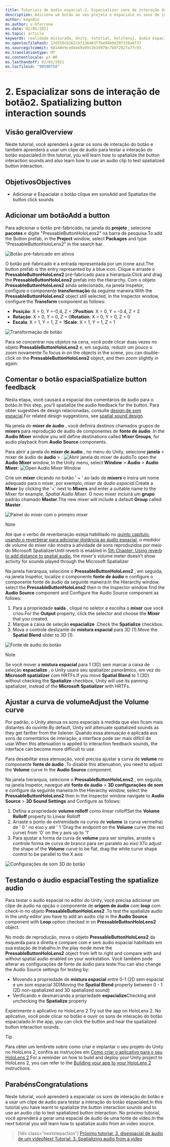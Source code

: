 ```yaml
---
title: Tutoriais de áudio espacial-2. Espacializar sons de interação de botão
description: Adicione um botão ao seu projeto e espaciale os sons de interação do botão.
author: kegodin
ms.author: v-hferrone
ms.date: 02/05/2021
ms.topic: article
keywords: realidade misturada, Unity, tutorial, hololens2, áudio espacial, MRTK, kit de ferramentas de realidade mista, UWP, Windows 10, HRTF, função de transferência relacionada ao cabeçalho, reverberação, Microsoft Spatializer, pré-fabricados, curva de volume
ms.openlocfilehash: 12d159cb162cbf136483f7be94b0d297319a0737
ms.sourcegitcommit: 68140e9ce84e69a99c2b3d970c7b8f2927a7fc93
ms.translationtype: MT
ms.contentlocale: pt-BR
ms.lasthandoff: 02/05/2021
ms.locfileid: "99590758"
---
```

# <a name="2-spatializing-button-interaction-sounds"></a><span data-ttu-id="427e0-105">2. Espacializar sons de interação de botão</span><span class="sxs-lookup"><span data-stu-id="427e0-105">2. Spatializing button interaction sounds</span></span>

## <a name="overview"></a><span data-ttu-id="427e0-106">Visão geral</span><span class="sxs-lookup"><span data-stu-id="427e0-106">Overview</span></span>

<span data-ttu-id="427e0-107">Neste tutorial, você aprenderá a gerar os sons de interação do botão e também aprenderá a usar um clipe de áudio para testar a interação do botão espacialed.</span><span class="sxs-lookup"><span data-stu-id="427e0-107">In this tutorial, you will learn how to spatialize the button interaction sounds and also learn how to use an audio clip to test spatialized button interaction.</span></span>  

## <a name="objectives"></a><span data-ttu-id="427e0-108">Objetivos</span><span class="sxs-lookup"><span data-stu-id="427e0-108">Objectives</span></span>

* <span data-ttu-id="427e0-109">Adicionar e Espacialar o botão clique em sons</span><span class="sxs-lookup"><span data-stu-id="427e0-109">Add and Spatialize the button click sounds</span></span>

## <a name="add-a-button"></a><span data-ttu-id="427e0-110">Adicionar um botão</span><span class="sxs-lookup"><span data-stu-id="427e0-110">Add a button</span></span>

<span data-ttu-id="427e0-111">Para adicionar o botão pré-fabricado, na janela do **projeto** , selecione **pacotes** e digite "PressableButtonHoloLens2" na barra de pesquisa.</span><span class="sxs-lookup"><span data-stu-id="427e0-111">To add the Button prefab, in the **Project** window, select **Packages** and type "PressableButtonHoloLens2" in the search bar.</span></span>

![Botão pré-fabricado em ativos](images/spatial-audio/spatial-audio-02-section1-step1-1.png)

<span data-ttu-id="427e0-113">O botão pré-fabricado é a entrada representada por um ícone azul.</span><span class="sxs-lookup"><span data-stu-id="427e0-113">The button prefab is the entry represented by a blue icon.</span></span> <span data-ttu-id="427e0-114">Clique e arraste o **PressableButtonHoloLens2** pré-fabricado para a hierarquia.</span><span class="sxs-lookup"><span data-stu-id="427e0-114">Click and drag the **PressableButtonHoloLens2** prefab into the Hierarchy.</span></span> <span data-ttu-id="427e0-115">Com o objeto **PressableButtonHoloLens2** ainda selecionado, na janela Inspetor, configure o componente **transformação** da seguinte maneira:</span><span class="sxs-lookup"><span data-stu-id="427e0-115">With the **PressableButtonHoloLens2** object still selected, in the Inspector window, configure the **Transform** component as follows:</span></span>

* <span data-ttu-id="427e0-116">**Posição**: X = 0, Y =-0,4, Z = 2</span><span class="sxs-lookup"><span data-stu-id="427e0-116">**Position**: X = 0, Y = -0.4, Z = 2</span></span>
* <span data-ttu-id="427e0-117">**Rotação**: X = 0, Y = 0, Z = 0</span><span class="sxs-lookup"><span data-stu-id="427e0-117">**Rotation**: X = 0, Y = 0, Z = 0</span></span>
* <span data-ttu-id="427e0-118">**Escala**: X = 1, Y = 1, Z = 1</span><span class="sxs-lookup"><span data-stu-id="427e0-118">**Scale**: X = 1, Y = 1, Z = 1</span></span>

![Transformação de botão](images/spatial-audio/spatial-audio-02-section1-step1-2.png)

<span data-ttu-id="427e0-120">Para se concentrar nos objetos na cena, você pode clicar duas vezes no objeto **PressableButtonHoloLens2** e, em seguida, reduzir um pouco o zoom novamente:</span><span class="sxs-lookup"><span data-stu-id="427e0-120">To focus in on the objects in the scene, you can double-click on the **PressableButtonHoloLens2** object, and then zoom slightly in again:</span></span>

## <a name="spatialize-button-feedback"></a><span data-ttu-id="427e0-121">Comentar o botão espacial</span><span class="sxs-lookup"><span data-stu-id="427e0-121">Spatialize button feedback</span></span>

<span data-ttu-id="427e0-122">Nesta etapa, você causará a espacial dos comentários de áudio para o botão.</span><span class="sxs-lookup"><span data-stu-id="427e0-122">In this step, you'll spatialize the audio feedback for the button.</span></span> <span data-ttu-id="427e0-123">Para obter sugestões de design relacionadas, consulte [design de som espacial](../../../design/spatial-sound-design.md).</span><span class="sxs-lookup"><span data-stu-id="427e0-123">For related design suggestions, see [spatial sound design](../../../design/spatial-sound-design.md).</span></span>

<span data-ttu-id="427e0-124">Na janela do **mixer de áudio** , você definirá destinos chamados grupos de **mixers** para reprodução de áudio de componentes de **fonte de áudio** .</span><span class="sxs-lookup"><span data-stu-id="427e0-124">In the **Audio Mixer** window you will define destinations called **Mixer Groups**, for audio playback from **Audio Source** components.</span></span>

<span data-ttu-id="427e0-125">Para abrir a janela do **mixer de áudio** , no menu do Unity, selecione **janela**  >  mixer de áudio de **áudio**  >  : ![ Abrir janela do mixer de áudio](images/spatial-audio/spatial-audio-02-section2-step1-1.png)</span><span class="sxs-lookup"><span data-stu-id="427e0-125">To open the **Audio Mixer** window, In the Unity menu, select **Window** > **Audio** > **Audio Mixer**: ![Open Audio Mixer Window](images/spatial-audio/spatial-audio-02-section2-step1-1.png)</span></span>

 <span data-ttu-id="427e0-126">Crie um **mixer** clicando no botão ' + ' ao lado de **mixers** e insira um nome adequado para o mixer, por exemplo, _mixer de áudio espacial_.</span><span class="sxs-lookup"><span data-stu-id="427e0-126">Create a **Mixer** by clicking the '+' next to **Mixers** and enter a suitable name to the Mixer for example, _Spatial Audio Mixer_.</span></span> <span data-ttu-id="427e0-127">O novo mixer incluirá um **grupo** padrão chamado **Master**.</span><span class="sxs-lookup"><span data-stu-id="427e0-127">The new mixer will include a default **Group** called **Master**.</span></span>

![Painel do mixer com o primeiro mixer](images/spatial-audio/spatial-audio-02-section2-step1-2.png)

> [!NOTE]
> <span data-ttu-id="427e0-129">Até que o verbo de reverberação esteja habilitado no [quinto capítulo: usando o reverberar para adicionar distância ao áudio espacial](unity-spatial-audio-ch5.md), o medidor de volume do mixer não mostra a atividade de sons reproduzidos por meio do Microsoft Spatializer</span><span class="sxs-lookup"><span data-stu-id="427e0-129">Until reverb is enabled in [5th Chapter: Using reverb to add distance to spatial audio](unity-spatial-audio-ch5.md), the mixer's volume meter doesn't show activity for sounds played through the Microsoft Spatializer</span></span>

<span data-ttu-id="427e0-130">Na janela hierarquia, selecione o **PressableButtonHoloLens2** , em seguida, na janela Inspetor, localize o componente **fonte de áudio** e configure o componente fonte de áudio da seguinte maneira:</span><span class="sxs-lookup"><span data-stu-id="427e0-130">In the Hierarchy window, select the **PressableButtonHoloLens2** then in the Inspector window find the **Audio Source** component and Configure the Audio Source component as follows:</span></span>

1. <span data-ttu-id="427e0-131">Para a propriedade **saída** , clique no seletor e escolha o **mixer** que você criou.</span><span class="sxs-lookup"><span data-stu-id="427e0-131">For the **Output** property, click the selector and choose the **Mixer** that you created.</span></span>
2. <span data-ttu-id="427e0-132">Marque a caixa de seleção **espacialize** .</span><span class="sxs-lookup"><span data-stu-id="427e0-132">Check the **Spatialize** checkbox.</span></span>
3. <span data-ttu-id="427e0-133">Mova o controle deslizante de **mistura espacial** para 3D (1).</span><span class="sxs-lookup"><span data-stu-id="427e0-133">Move the **Spatial Blend** slider to 3D (1).</span></span>

![Fonte de áudio do botão](images/spatial-audio/spatial-audio-02-section2-step1-3.png)

> [!NOTE]
> <span data-ttu-id="427e0-135">Se você mover a **mistura espacial** para 1 (3D) sem marcar a caixa de seleção **espacialize** , o Unity usará seu spatializer panorâmico, em vez do **Microsoft spatializer** com HRTFs.</span><span class="sxs-lookup"><span data-stu-id="427e0-135">If you move **Spatial Blend** to 1 (3D) without checking the **Spatialize** checkbox, Unity will use its panning spatializer, instead of the **Microsoft Spatializer** with HRTFs.</span></span>

## <a name="adjust-the-volume-curve"></a><span data-ttu-id="427e0-136">Ajustar a curva de volume</span><span class="sxs-lookup"><span data-stu-id="427e0-136">Adjust the Volume curve</span></span>

<span data-ttu-id="427e0-137">Por padrão, o Unity atenua os sons espaciais à medida que eles ficam mais distantes do ouvinte.</span><span class="sxs-lookup"><span data-stu-id="427e0-137">By default, Unity will attenuate spatialized sounds as they get farther from the listener.</span></span> <span data-ttu-id="427e0-138">Quando essa atenuação é aplicada aos sons de comentários de interação, a interface pode ser mais difícil de usar.</span><span class="sxs-lookup"><span data-stu-id="427e0-138">When this attenuation is applied to interaction feedback sounds, the interface can become more difficult to use.</span></span>

<span data-ttu-id="427e0-139">Para desabilitar essa atenuação, você precisa ajustar a curva de **volume** no componente **fonte de áudio** .</span><span class="sxs-lookup"><span data-stu-id="427e0-139">To disable this attenuation, you need to adjust the **Volume** curve In the **Audio Source** component.</span></span>

<span data-ttu-id="427e0-140">Na janela hierarquia, selecione o **PressableButtonHoloLens2** , em seguida, na janela Inspetor, navegue até **fonte de áudio**  >  **3D configurações de som** e configure da seguinte maneira:</span><span class="sxs-lookup"><span data-stu-id="427e0-140">In the Hierarchy window, select the **PressableButtonHoloLens2** then in the Inspector window navigate to  **Audio Source** > **3D Sound Settings** and Configure as follows:</span></span>

1. <span data-ttu-id="427e0-141">Defina a propriedade **volume rolloff** como linear rolloff</span><span class="sxs-lookup"><span data-stu-id="427e0-141">Set the **Volume Rolloff** property to Linear Rolloff</span></span>
2. <span data-ttu-id="427e0-142">Arraste o ponto de extremidade na curva de **volume** (a curva vermelha) de ' 0 ' no eixo y até ' 1 '</span><span class="sxs-lookup"><span data-stu-id="427e0-142">Drag the endpoint on the **Volume** curve (the red curve) from '0' on the y axis up to '1'</span></span>
3. <span data-ttu-id="427e0-143">Para ajustar a forma da curva de **volume** para ser simples, arraste o controle forma de curva de branco para ser paralelo ao eixo X</span><span class="sxs-lookup"><span data-stu-id="427e0-143">To adjust the shape of the **Volume** curve to be flat, drag the white curve shape control to be parallel to the X axis</span></span>

![Configurações de som 3D do botão](images/spatial-audio/spatial-audio-02-section3-step1-1.png)

## <a name="testing-the-spatialize-audio"></a><span data-ttu-id="427e0-145">Testando o áudio espacial</span><span class="sxs-lookup"><span data-stu-id="427e0-145">Testing the spatialize audio</span></span>

<span data-ttu-id="427e0-146">Para testar o áudio espacial no editor do Unity, você precisa adicionar um clipe de áudio na opção o componente de **origem de áudio** com **loop** com check-in no objeto **PressableButtonHoloLens2** .</span><span class="sxs-lookup"><span data-stu-id="427e0-146">To test the spatialize audio in the unity editor you have to add an audio clip in the **Audio Source** component with **Loop** option checked in on **PressableButtonHoloLens2** object.</span></span>

<span data-ttu-id="427e0-147">No modo de reprodução, mova o objeto **PressableButtonHoloLens2** da esquerda para a direita e compare com e sem áudio espacial habilitado em sua estação de trabalho.</span><span class="sxs-lookup"><span data-stu-id="427e0-147">In the play mode move the **PressableButtonHoloLens2** object from left to right and compare with and without spatial audio enabled on your workstation.</span></span> <span data-ttu-id="427e0-148">Você também pode alterar as configurações de fonte de áudio para teste:</span><span class="sxs-lookup"><span data-stu-id="427e0-148">You can also change the Audio Source settings for testing by:</span></span>

* <span data-ttu-id="427e0-149">Movendo a propriedade de **mistura espacial** entre 0-1 (2D sem espacial e um som espacial 3D)</span><span class="sxs-lookup"><span data-stu-id="427e0-149">Moving the **Spatial Blend** property between 0 - 1 (2D non-spatialized and 3D spatialized sound)</span></span>
* <span data-ttu-id="427e0-150">Verificando e desmarcando a propriedade **espacialize**</span><span class="sxs-lookup"><span data-stu-id="427e0-150">Checking and unchecking the **Spatialize** property</span></span>

<span data-ttu-id="427e0-151">Experimente o aplicativo no HoloLens 2.</span><span class="sxs-lookup"><span data-stu-id="427e0-151">Try out the app on HoloLens 2.</span></span> <span data-ttu-id="427e0-152">No aplicativo, você pode clicar no botão e ouvir os sons de interação do botão espacialado.</span><span class="sxs-lookup"><span data-stu-id="427e0-152">In the app, you can click the button and hear the spatialized button interaction sounds.</span></span>

> [!TIP]
> <span data-ttu-id="427e0-153">Para obter um lembrete sobre como criar e implantar o seu projeto do Unity no HoloLens 2, confira as instruções em [Como criar o aplicativo para o seu HoloLens 2](mr-learning-base-02.md#building-your-application-to-your-hololens-2).</span><span class="sxs-lookup"><span data-stu-id="427e0-153">For a reminder on how to build and deploy your Unity project to HoloLens 2, you can refer to the [Building your app to your HoloLens 2](mr-learning-base-02.md#building-your-application-to-your-hololens-2) instructions.</span></span>

## <a name="congratulations"></a><span data-ttu-id="427e0-154">Parabéns</span><span class="sxs-lookup"><span data-stu-id="427e0-154">Congratulations</span></span>

<span data-ttu-id="427e0-155">Neste tutorial, você aprenderá a espacialar os sons de interação do botão e a usar um clipe de áudio para testar a interação do botão espacialed.</span><span class="sxs-lookup"><span data-stu-id="427e0-155">In this tutorial you have learnt to spatialize the button interaction sounds and to use an audio clip to test spatialized button interaction.</span></span> <span data-ttu-id="427e0-156">No próximo tutorial, você aprenderá a gerar uma espacial de áudio de uma fonte de vídeo.</span><span class="sxs-lookup"><span data-stu-id="427e0-156">In the next tutorial you will learn how to spatialize audio from an video source.</span></span>

> [!div class="nextstepaction"]
> [<span data-ttu-id="427e0-157">Próximo tutorial: 3. disespacial de áudio de um vídeo</span><span class="sxs-lookup"><span data-stu-id="427e0-157">Next Tutorial: 3. Spatializing audio from a video</span></span>](unity-spatial-audio-ch3.md)
